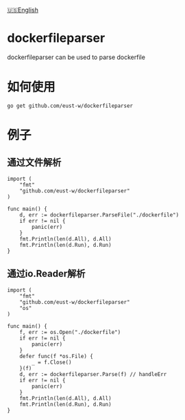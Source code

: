 [🇺🇸](../README.md)[English](../README.md)

# dockerfileparser
dockerfileparser can be used to parse dockerfile

# 如何使用
`go get github.com/eust-w/dockerfileparser`


# 例子
## 通过文件解析
```
import (
	"fmt"
	"github.com/eust-w/dockerfileparser"
)

func main() {
	d, err := dockerfileparser.ParseFile("./dockerfile")
	if err != nil {
		panic(err)
	}
	fmt.Println(len(d.All), d.All)
	fmt.Println(len(d.Run), d.Run)
}
```
## 通过io.Reader解析
```
import (
	"fmt"
	"github.com/eust-w/dockerfileparser"
	"os"
)

func main() {
	f, err := os.Open("./dockerfile")
	if err != nil {
		panic(err)
	}
	defer func(f *os.File) {
		_ = f.Close()
	}(f)
	d, err := dockerfileparser.Parse(f) // handleErr
	if err != nil {
		panic(err)
	}
	fmt.Println(len(d.All), d.All)
	fmt.Println(len(d.Run), d.Run)
}
```